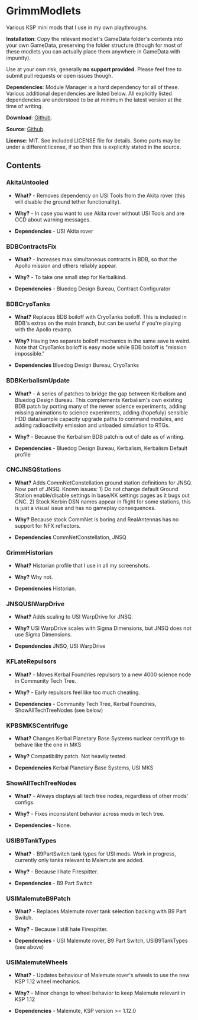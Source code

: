 # GrimmModlets

Various KSP mini mods that I use in my own playthroughs.

**Installation**: Copy the relevant modlet's GameData folder's contents into your own GameData, preserving the folder structure (though for most of these modlets you can actually place them anywhere in GameData with impunity).

Use at your own risk, generally **no support provided**. Please feel free to submit pull requests or open issues though.

**Dependencies**: Module Manager is a hard dependency for all of these. Various additional dependencies are listed below. All explicitly listed dependencies are understood to be at minimum the latest version at the time of writing.

**Download**: [Github](https://github.com/Grimm-Aerospace/GrimmModlets/releases).

**Source**: [Github](https://github.com/Grimm-Aerospace/GrimmModlets).

**License**: MIT. See included LICENSE file for details. Some parts may be under a different license, if so then this is explicitly stated in the source.

## Contents

### AkitaUntooled 

+ **What?** - Removes dependency on USI Tools from the Akita rover (this will disable the ground tether functionality).

+ **Why?** - In case you want to use Akita rover without USI Tools and are OCD about warning messages. 

+ **Dependencies** - USI Akita rover


### BDBContractsFix

+ **What?** - Increases max simultaneous contracts in BDB, so that the Apollo mission and others reliably appear.

+ **Why?** - To take one small step for Kerbalkind.

+ **Dependencies** - Bluedog Design Bureau, Contract Configurator


### BDBCryoTanks

+ **What?** Replaces BDB boiloff with CryoTanks boiloff. This is included in BDB's extras on the main branch, but can be useful if you're playing with the Apollo revamp.

+ **Why?** Having two separate boiloff mechanics in the same save is weird. Note that CryoTanks boiloff is easy mode while BDB boiloff is "mission impossible."

+ **Dependencies** Bluedog Design Bureau, CryoTanks


### BDBKerbalismUpdate

+ **What?** - A series of patches to bridge the gap between Kerbalism and Bluedog Design Bureau. This complements Kerbalism's own existing BDB patch by porting many of the newer science experiments, adding missing animations to science experiments, adding (hopefuly) sensible HDD data/sample capacity upgrade paths to command modules, and adding radioactivity emission and unloaded simulation to RTGs.

+ **Why?** - Because the Kerbalism BDB patch is out of date as of writing.

+ **Dependencies** - Bluedog Design Bureau, Kerbalism, Kerbalism Default profile


### CNCJNSQStations

+ **What?** Adds CommNetConstellation ground station definitions for JNSQ. Now part of JNSQ. Known issues: 1) Do not change default Ground Station enable/disable settings in base/KK settings pages as it bugs out CNC. 2) Stock Kerbin DSN names appear in flight for some stations, this is just a visual issue and has no gameplay consequences.

+ **Why?** Because stock CommNet is boring and RealAntennas has no support for NFX reflectors.

+ **Dependencies** CommNetConstellation, JNSQ


### GrimmHistorian

+ **What?** Historian profile that I use in all my screenshots.

+ **Why?** Why not.

+ **Dependencies** Historian.


### JNSQUSIWarpDrive

+ **What?** Adds scaling to USI WarpDrive for JNSQ.

+ **Why?** USI WarpDrive scales with Sigma Dimensions, but JNSQ does not use Sigma Dimensions.

+ **Dependencies** JNSQ, USI WarpDrive


### KFLateRepulsors

+ **What?** - Moves Kerbal Foundries repulsors to a new 4000 science node in Community Tech Tree.

+ **Why?** - Early repulsors feel like too much cheating.

+ **Dependencies** - Community Tech Tree, Kerbal Foundries, ShowAllTechTreeNodes (see below)


### KPBSMKSCentrifuge

+ **What?** Changes Kerbal Planetary Base Systems nuclear centrifuge to behave like the one in MKS

+ **Why?** Compatibility patch. Not heavily tested.

+ **Dependencies**  Kerbal Planetary Base Systems, USI MKS


### ShowAllTechTreeNodes

+ **What?** - Always displays all tech tree nodes, regardless of other mods' configs.

+ **Why?** - Fixes inconsistent behavior across mods in tech tree.

+ **Dependencies** - None.

 
### USIB9TankTypes

+ **What?** - B9PartSwitch tank types for USI mods. Work in progress, currently only tanks relevant to Malemute are added.

+ **Why?** - Because I hate Firespitter.

+ **Dependencies** - B9 Part Switch

 
### USIMalemuteB9Patch

+ **What?** - Replaces Malemute rover tank selection backing with B9 Part Switch.

+ **Why?** - Because I still hate Firespitter.

+ **Dependencies** - USI Malemute rover, B9 Part Switch, USIB9TankTypes (see above)


### USIMalemuteWheels

+ **What?** - Updates behaviour of Malemute rover's wheels to use the new KSP 1.12 wheel mechanics.

+ **Why?** - Minor change to wheel behavior to keep Malemute relevant in KSP 1.12

+ **Dependencies** - Malemute, KSP version >= 1.12.0



